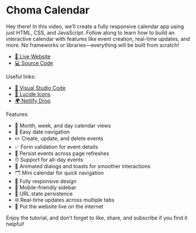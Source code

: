# Choma Calendar

Hey there! In this video, we’ll create a fully responsive calendar app using just HTML, CSS, and JavaScript. Follow along to learn how to build an interactive calendar with features like event creation, real-time updates, and more. No frameworks or libraries—everything will be built from scratch!

- [🚀 Live Website]()
- [💻 Source Code](https://github.com/karbhat74/Choma)

Useful links:

- [📝 Visual Studio Code](https://code.visualstudio.com/)
- [🎨 Lucide Icons](https://lucide.dev/icons)
- [🌍 Netlify Drop](https://app.netlify.com/drop)

Features:

- 📆 Month, week, and day calendar views
- 🔄 Easy date navigation
- ✏️ Create, update, and delete events
- ✅ Form validation for event details
- 💾 Persist events across page refreshes
- ⏰ Support for all-day events
- 💬 Animated dialogs and toasts for smoother interactions
- 🗂️ Mini calendar for quick navigation
- 📱 Fully responsive design
- 📑 Mobile-friendly sidebar
- 🔗 URL state persistence
- 🌐 Real-time updates across multiple tabs
- 🚀 Put the website live on the internet

Enjoy the tutorial, and don’t forget to like, share, and subscribe if you find it helpful!
